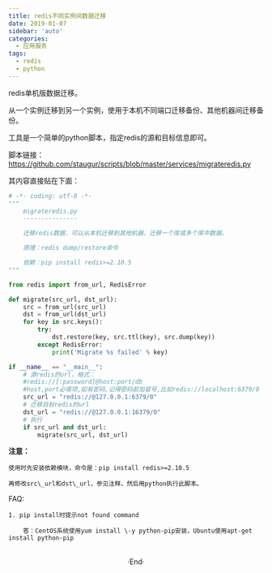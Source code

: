 ```yaml
---
title: redis不同实例间数据迁移
date: 2019-01-07
sidebar: 'auto'
categories:
  - 应用服务
tags:
  - redis
  - python
---
```


redis单机版数据迁移。

从一个实例迁移到另一个实例，使用于本机不同端口迁移备份、其他机器间迁移备份。

工具是一个简单的python脚本，指定redis的源和目标信息即可。

脚本链接：<https://github.com/staugur/scripts/blob/master/services/migrateredis.py>

其内容直接贴在下面：

```python
# -*- coding: utf-8 -*-
"""
    migrateredis.py
    ---------------

    迁移redis数据，可以从本机迁移到其他机器，迁移一个库或多个库中数据。

    原理：redis dump/restore命令

    依赖：pip install redis>=2.10.5
"""

from redis import from_url, RedisError

def migrate(src_url, dst_url):
    src = from_url(src_url)
    dst = from_url(dst_url)
    for key in src.keys():
        try:
            dst.restore(key, src.ttl(key), src.dump(key))
        except RedisError:
            print('Migrate %s failed' % key)

if __name__ == "__main__":
    # 源redis的url，格式：
    #redis://[:password]@host:port/db
    #host,port必填项,如有密码,记得密码前加冒号,比如redis://localhost:6379/0
    src_url = "redis://@127.0.0.1:6379/0"
    # 迁移目标redis的url
    dst_url = "redis://@127.0.0.1:16379/0"
    # 执行
    if src_url and dst_url:
        migrate(src_url, dst_url)
```

**注意：**  

    使用时先安装依赖模块，命令是：pip install redis>=2.10.5

    再修改src\_url和dst\_url，参见注释，然后用python执行此脚本。

FAQ:

    1. pip install时提示not found command

        答：CentOS系统使用yum install \-y python-pip安装，Ubuntu使用apt-get install python-pip

<br>

<center>  ·End·  </center>
